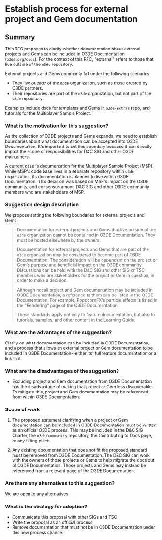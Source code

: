 # Establish process for external project and Gem documentation

## Summary

This RFC proposes to clarify whether documentation about external projects and Gems can be included in O3DE Documentation (`o3de.org/docs`). For the context of this RFC, "external" refers to those that live outside of the `o3de` repository.

External projects and Gems commonly fall under the following scenarios:
- They live outside of the `o3de` organization, such as those created by O3DE partners.
- Their repositories are part of the `o3de` organization, but not part of the `o3de` repository.

Examples include docs for templates and Gems in `o3de-extras` repo, and tutorials for the Multiplayer Sample Project. 

### What is the motivation for this suggestion?

As the collection of O3DE projects and Gems expands, we need to establish boundaries about what documentation can be accepted into O3DE Documentation. It's important to set this boundary because it can directly impact the scope of responsibilities for D&C SIG and other O3DE maintainers.

A current case is documentation for the Multiplayer Sample Project (MSP). While MSP's code base lives in a separate repository within `o3de` organization, its documentation is planned to live within O3DE Documentation. This decision was based on MSP's impact on the O3DE community, and consensus among D&C SIG and other O3DE community members who are stakeholders of MSP. 


### Suggestion design description

We propose setting the following boundaries for external projects and Gems:

> Documentation for external projects and Gems that live outside of the `o3de` organization cannot be contained in O3DE Documentation. They must be hosted elsewhere by the owners.
>
> Documentation for external projects and Gems that are part of the `o3de` organization *may be considered* to become part of O3DE Documentation. The consideration will be dependent on the project or Gem's purpose and beneficial impact on the O3DE community. Discussions can be held with the D&C SIG and other SIG or TSC members who are stakeholders for the project or Gem in question, in order to make a decision.
>
> Although not all project and Gem documentation may be included in O3DE Documentation, a reference to them can be listed in the O3DE Documentation. For example, PopocornFX's particle effects is listed in the "Rendering" page of the O3DE Documentation.
>
> These standards apply not only to feature documentation, but also to tutorials, samples, and other content in the Learning Guide. 

### What are the advantages of the suggestion?

Clarity on what documentation can be included in O3DE Documentation, and a process that allows an external project or Gem documentation to be included in O3DE Documentation--either its' full feature documentation or a link to it. 

### What are the disadvantages of the suggestion?

- Excluding project and Gem documentation from O3DE Documentation has the disadvantage of making that project or Gem less discoverable. To mitigate this, project and Gem documentation may be referenced from within O3DE Documentation.

### Scope of work

1. The proposed statement clarifying when a project or Gem documentation can be included in O3DE Documentation must be written as an official O3DE process. This may be included in the D&C SIG Charter, the `o3de/community` repository, the Contributing to Docs page, or any fitting place. 

2. Any existing documentation that does not fit the proposed standard must be removed from O3DE Documentation. The D&C SIG can work with the owners of those projects or Gems to help migrate the docs out of O3DE Documentation. Those projects and Gems may instead be referenced from a relevant page of the O3DE Documentation.
 
### Are there any alternatives to this suggestion?

We are open to any alternatives.

### What is the strategy for adoption?

- Communicate this proposal with other SIGs and TSC
- Write the proposal as an official process
- Remove documentation that must not be in O3DE Documentation under this new process change.